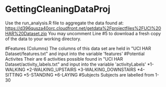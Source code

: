 # GettingCleaningDataProj
Use the run_analysis.R file to aggregate the data found at:   https://d396qusza40orc.cloudfront.net/getdata%2Fprojectfiles%2FUCI%20HAR%20Dataset.zip
You may uncomment Line #5 to download a fresh copy of the data to your working directory.

#Features (Columns)
  The columns of this data set are held in "UCI HAR Dataset/features.txt" and input into the variable 'features'
#Potential Activites
  Their are 6 activities possible found in "UCI HAR Dataset/activity_labels.txt" and input into the variable 'activityLabels'
      *1-WALKING
      *2-WALKING_UPSTAIRS
      *3-WALKING_DOWNSTAIRS
      *4-SITTING
      *5-STANDING
      *6-LAYING
#Subjects
  Subjects are labelled from 1-30

